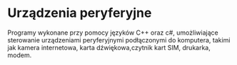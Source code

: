 # Urządzenia peryferyjne
Programy wykonane przy pomocy języków C++ oraz c#, umożliwiające sterowanie urządzeniami peryferyjnymi podłączonymi do komputera, takimi jak kamera internetowa, karta dźwiękowa,czytnik kart SIM, drukarka, modem.

